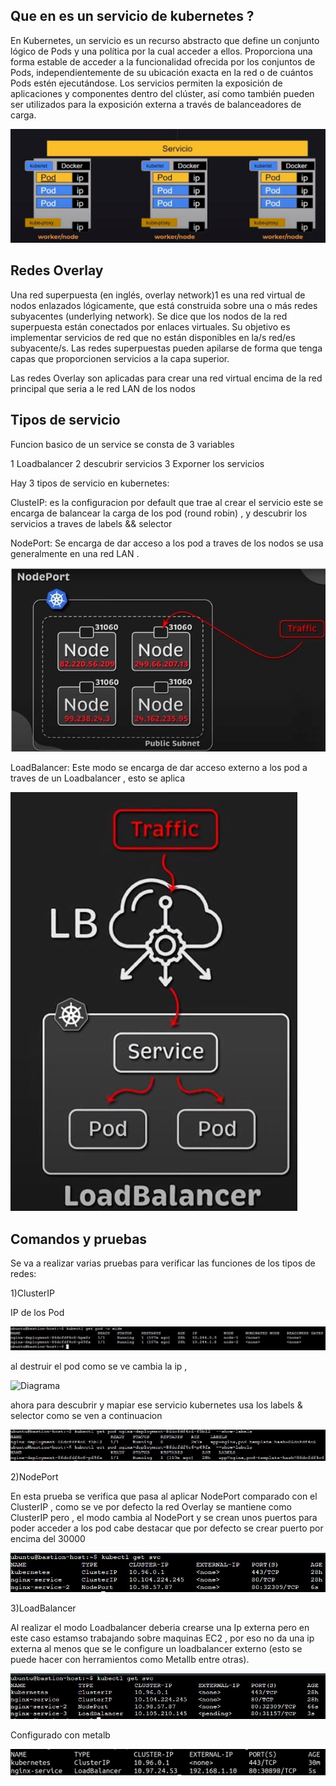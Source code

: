 ## Que en  es un servicio de kubernetes ?

En Kubernetes, un servicio es un recurso abstracto que define un conjunto lógico de Pods y una política por la cual acceder a ellos. Proporciona una forma estable de acceder a la funcionalidad ofrecida por los conjuntos de Pods, independientemente de su ubicación exacta en la red o de cuántos Pods estén ejecutándose. Los servicios permiten la exposición de aplicaciones y componentes dentro del clúster, así como también pueden ser utilizados para la exposición externa a través de balanceadores de carga.

![Diagrama](https://github.com/Andherson333333/k8s/blob/main/kubernetes%20service/imagenes/service-9.JPG)

##  Redes Overlay

Una red superpuesta (en inglés, overlay network)1​ es una red virtual de nodos enlazados lógicamente, que está construida sobre una o más redes subyacentes (underlying network). Se dice que los nodos de la red superpuesta están conectados por enlaces virtuales. Su objetivo es implementar servicios de red que no están disponibles en la/s red/es subyacente/s. Las redes superpuestas pueden apilarse de forma que tenga capas que proporcionen servicios a la capa superior.

Las redes Overlay son aplicadas para crear una red virtual encima de la red principal que seria a le red LAN de los nodos

## Tipos de servicio

Funcion basico de un service se consta de 3 variables

1 Loadbalancer
2 descubrir servicios
3 Exporner los servicios

Hay 3 tipos de servicio en kubernetes:

ClusteIP: es la configuracion por default que trae al crear el servicio este se encarga de balancear la carga de los pod (round robin) , y descubrir los servicios a traves de labels && selector 

NodePort: Se encarga de dar acceso a los pod a traves de los nodos se usa generalmente en una red LAN .

![Diagrama](https://github.com/Andherson333333/k8s/blob/main/kubernetes%20service/imagenes/node-port2.2.JPG)

LoadBalancer: Este modo se encarga de dar acceso externo a los pod a traves de un Loadbalancer , esto se aplica 

![Diagrama](https://github.com/Andherson333333/k8s/blob/main/kubernetes%20service/imagenes/load-balancer-1.JPG)

## Comandos y pruebas

Se va a realizar varias pruebas para verificar las funciones de los tipos de redes:

1)ClusterIP

IP de los Pod

![Diagrama](https://github.com/Andherson333333/k8s/blob/main/kubernetes%20service/imagenes/service-1.JPG)

al destruir el pod como se ve cambia la ip ,

![Diagrama]()


 ahora para descubrir y mapiar ese servicio kubernetes usa los labels & selector como se ven a continuacion
 
![Diagrama](https://github.com/Andherson333333/k8s/blob/main/kubernetes%20service/imagenes/service-3.JPG)

2)NodePort

En esta prueba se verifica que pasa al aplicar NodePort comparado con el ClusterIP , como se ve por defecto la red Overlay se mantiene como ClusterIP
pero , el modo cambia al NodePort y se crean unos puertos para poder acceder a los pod cabe destacar que por defecto se crear puerto por encima del 30000

![Diagrama](https://github.com/Andherson333333/k8s/blob/main/kubernetes%20service/imagenes/service-5.JPG)

3)LoadBalancer 

Al realizar el modo Loadbalancer deberia crearse una Ip externa pero en este caso estamso trabajando sobre maquinas EC2 , por eso no da una ip externa al menos que se le configure un loadbalancer externo (esto se puede hacer con herramientos como Metallb entre otras).

![Diagrama](https://github.com/Andherson333333/k8s/blob/main/kubernetes%20service/imagenes/service-6.JPG)

Configurado con metalb

![Diagrama](https://github.com/Andherson333333/k8s/blob/main/kubernetes%20service/imagenes/Captura%20desde%202023-12-20%2019-52-38.png)


